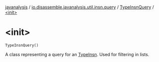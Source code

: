 [javanalysis](../../index.md) / [io.disassemble.javanalysis.util.insn.query](../index.md) / [TypeInsnQuery](index.md) / [&lt;init&gt;](./-init-.md)

# &lt;init&gt;

`TypeInsnQuery()`

A class representing a query for an [TypeInsn](../../io.disassemble.javanalysis.insn/-type-insn/index.md).
Used for filtering in lists.

